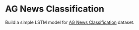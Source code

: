 # AG News Classification

Build a simple LSTM model for [AG News Classification](https://www.kaggle.com/datasets/amananandrai/ag-news-classification-dataset/data) dataset.
